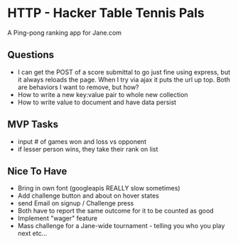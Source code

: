 HTTP - Hacker Table Tennis Pals
=======================
A Ping-pong ranking app for Jane.com



Questions
-----------------
- I can get the POST of a score submittal to go just fine using express, but it always reloads the page.  When I try via ajax it puts the url up top.  Both are behaviors I want to remove, but how?
- How to write a new key:value pair to whole new collection
- How to write value to document and have data persist

MVP Tasks
-----------------
- input # of games won and loss vs opponent
- if lesser person wins, they take their rank on list



Nice To Have
-----------------
- Bring in own font (googleapis REALLY slow sometimes)
- Add challenge button and about on hover states
- send Email on signup / Challenge press
- Both have to report the same outcome for it to be counted as good
- Implement "wager" feature
- Mass challenge for a Jane-wide tournament - telling you who you play next etc...
